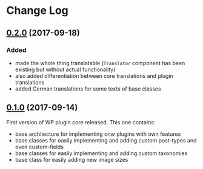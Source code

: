 # Change Log

## [0.2.0](https://github.com/Vierbeuter/wp-plugin-core/tree/0.2.0) (2017-09-18)
### Added
 * made the whole thing translatable (`Translator` component has been existing but without actual functionality)
 * also added differentiation between core translations and plugin translations
 * added German translations for some texts of base classes

## [0.1.0](https://github.com/Vierbeuter/wp-plugin-core/tree/0.1.0) (2017-09-14)
First version of WP plugin core released. This one contains:
 * base architecture for implementing onw plugins with own features
 * base classes for easily implementing and adding custom post-types and even custom-fields
 * base classes for easily implementing and adding custom taxonomies
 * base class for easily adding new image sizes
